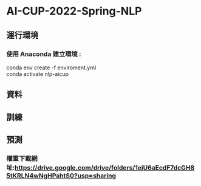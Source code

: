 # AI-CUP-2022-Spring-NLP
## 運行環境  
### 使用 Anaconda 建立環境 :   
conda env create -f enviroment.yml  
conda activate nlp-aicup  

## 資料  
## 訓練  
## 預測  
### 權重下載網址:https://drive.google.com/drive/folders/1ejU6aEcdF7dcGH85tKRLN4wNgHPahtS0?usp=sharing
